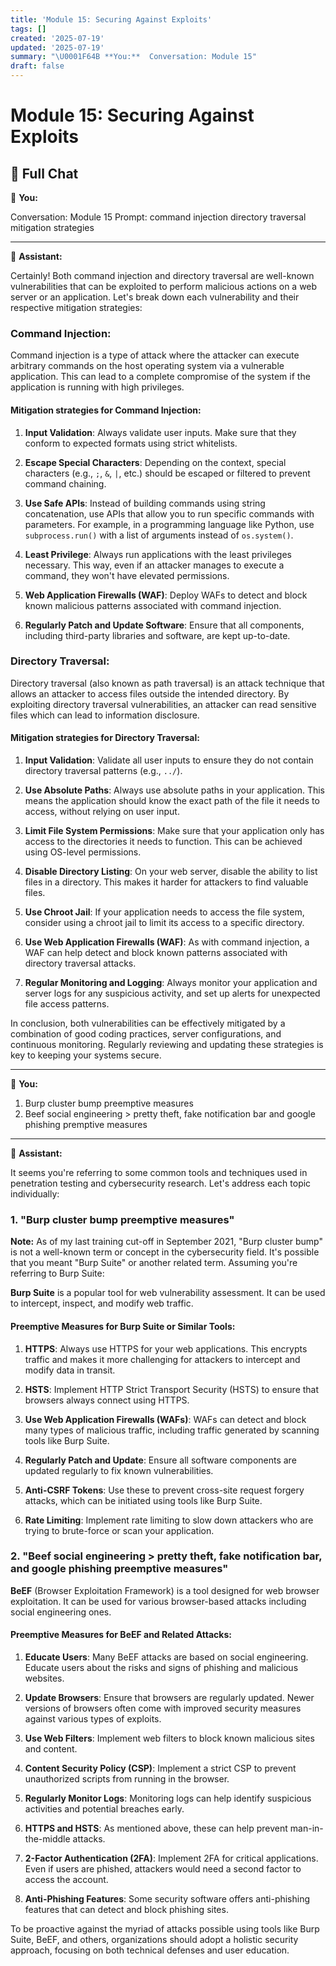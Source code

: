 ```yaml
---
title: 'Module 15: Securing Against Exploits'
tags: []
created: '2025-07-19'
updated: '2025-07-19'
summary: "\U0001F64B **You:**  Conversation: Module 15"
draft: false
---
```


# Module 15: Securing Against Exploits

## 🧠 Full Chat

🙋 **You:**

Conversation: Module 15
Prompt: command injection directory traversal mitigation strategies

---

🤖 **Assistant:**

Certainly! Both command injection and directory traversal are well-known vulnerabilities that can be exploited to perform malicious actions on a web server or an application. Let's break down each vulnerability and their respective mitigation strategies:

### Command Injection:

Command injection is a type of attack where the attacker can execute arbitrary commands on the host operating system via a vulnerable application. This can lead to a complete compromise of the system if the application is running with high privileges.

#### Mitigation strategies for Command Injection:

1. **Input Validation**: Always validate user inputs. Make sure that they conform to expected formats using strict whitelists.
  
2. **Escape Special Characters**: Depending on the context, special characters (e.g., `;`, `&`, `|`, etc.) should be escaped or filtered to prevent command chaining.

3. **Use Safe APIs**: Instead of building commands using string concatenation, use APIs that allow you to run specific commands with parameters. For example, in a programming language like Python, use `subprocess.run()` with a list of arguments instead of `os.system()`.

4. **Least Privilege**: Always run applications with the least privileges necessary. This way, even if an attacker manages to execute a command, they won't have elevated permissions.

5. **Web Application Firewalls (WAF)**: Deploy WAFs to detect and block known malicious patterns associated with command injection.

6. **Regularly Patch and Update Software**: Ensure that all components, including third-party libraries and software, are kept up-to-date.

### Directory Traversal:

Directory traversal (also known as path traversal) is an attack technique that allows an attacker to access files outside the intended directory. By exploiting directory traversal vulnerabilities, an attacker can read sensitive files which can lead to information disclosure.

#### Mitigation strategies for Directory Traversal:

1. **Input Validation**: Validate all user inputs to ensure they do not contain directory traversal patterns (e.g., `../`).

2. **Use Absolute Paths**: Always use absolute paths in your application. This means the application should know the exact path of the file it needs to access, without relying on user input.

3. **Limit File System Permissions**: Make sure that your application only has access to the directories it needs to function. This can be achieved using OS-level permissions.

4. **Disable Directory Listing**: On your web server, disable the ability to list files in a directory. This makes it harder for attackers to find valuable files.

5. **Use Chroot Jail**: If your application needs to access the file system, consider using a chroot jail to limit its access to a specific directory.

6. **Use Web Application Firewalls (WAF)**: As with command injection, a WAF can help detect and block known patterns associated with directory traversal attacks.

7. **Regular Monitoring and Logging**: Always monitor your application and server logs for any suspicious activity, and set up alerts for unexpected file access patterns.

In conclusion, both vulnerabilities can be effectively mitigated by a combination of good coding practices, server configurations, and continuous monitoring. Regularly reviewing and updating these strategies is key to keeping your systems secure.

---

🙋 **You:**

1. Burp cluster bump preemptive measures
2. Beef social engineering > pretty theft, fake notification bar and google phishing premptive measures

---

🤖 **Assistant:**

It seems you're referring to some common tools and techniques used in penetration testing and cybersecurity research. Let's address each topic individually:

### 1. "Burp cluster bump preemptive measures"
**Note:** As of my last training cut-off in September 2021, "Burp cluster bump" is not a well-known term or concept in the cybersecurity field. It's possible that you meant "Burp Suite" or another related term. Assuming you're referring to Burp Suite:

**Burp Suite** is a popular tool for web vulnerability assessment. It can be used to intercept, inspect, and modify web traffic.

#### Preemptive Measures for Burp Suite or Similar Tools:

1. **HTTPS**: Always use HTTPS for your web applications. This encrypts traffic and makes it more challenging for attackers to intercept and modify data in transit.
   
2. **HSTS**: Implement HTTP Strict Transport Security (HSTS) to ensure that browsers always connect using HTTPS.

3. **Use Web Application Firewalls (WAFs)**: WAFs can detect and block many types of malicious traffic, including traffic generated by scanning tools like Burp Suite.

4. **Regularly Patch and Update**: Ensure all software components are updated regularly to fix known vulnerabilities.

5. **Anti-CSRF Tokens**: Use these to prevent cross-site request forgery attacks, which can be initiated using tools like Burp Suite.

6. **Rate Limiting**: Implement rate limiting to slow down attackers who are trying to brute-force or scan your application.

### 2. "Beef social engineering > pretty theft, fake notification bar, and google phishing preemptive measures"
**BeEF** (Browser Exploitation Framework) is a tool designed for web browser exploitation. It can be used for various browser-based attacks including social engineering ones.

#### Preemptive Measures for BeEF and Related Attacks:

1. **Educate Users**: Many BeEF attacks are based on social engineering. Educate users about the risks and signs of phishing and malicious websites.

2. **Update Browsers**: Ensure that browsers are regularly updated. Newer versions of browsers often come with improved security measures against various types of exploits.

3. **Use Web Filters**: Implement web filters to block known malicious sites and content.

4. **Content Security Policy (CSP)**: Implement a strict CSP to prevent unauthorized scripts from running in the browser.

5. **Regularly Monitor Logs**: Monitoring logs can help identify suspicious activities and potential breaches early.

6. **HTTPS and HSTS**: As mentioned above, these can help prevent man-in-the-middle attacks.

7. **2-Factor Authentication (2FA)**: Implement 2FA for critical applications. Even if users are phished, attackers would need a second factor to access the account.

8. **Anti-Phishing Features**: Some security software offers anti-phishing features that can detect and block phishing sites.

To be proactive against the myriad of attacks possible using tools like Burp Suite, BeEF, and others, organizations should adopt a holistic security approach, focusing on both technical defenses and user education.